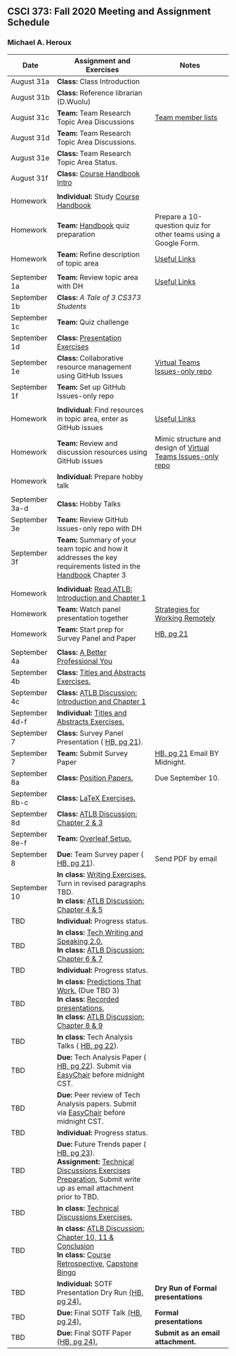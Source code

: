 ## CSCI 373: Fall 2020 Meeting and Assignment Schedule

### Michael A. Heroux



| **Date** | **Assignment and Exercises** | **Notes** |
| ---------- | --- | --- |
| August 31a | **Class:** Class Introduction | |
| August 31b | **Class:** Reference librarian (D.Wuolu) | |
| August 31c | **Team:** Team Research Topic Area Discussions| [Team member lists](https://docs.google.com/spreadsheets/d/17n7Rv4Kre__s4VayH3Vb46qQaxSawD9i5FVujWmMdKA/edit?usp=sharing) |
| August 31d | **Team:** Team Research Topic Area Discussions.| |
| August 31e | **Class:** Team Research Topic Area Status.| |
| August 31f | **Class:** [Course Handbook Intro](./CSCI373CourseHandbookEighteenthEdition.pdf) | |  
| | |
| Homework | **Individual:** Study [Course Handbook](./CSCI373CourseHandbookEighteenthEdition.pdf) | |
| Homework | **Team:** [Handbook](./CSCI373CourseHandbookEighteenthEdition.pdf) quiz preparation | Prepare a 10-question quiz for other teams using a Google Form. |  
| Homework | **Team:** Refine description of topic area | [Useful Links](https://maherou.github.io/Teaching/files/CS373/CS373-Links/)|
| | |
| September 1a | **Team:** Review topic area with DH | [Useful Links](https://maherou.github.io/Teaching/files/CS373/CS373-Links/)|
| September 1b | **Class:**  _A Tale of 3 CS373 Students_ | |
| September 1c | **Team:** Quiz challenge| |
| September 1d | **Class:** [Presentation Exercises](https://collegeville.github.io/Orator/PresentationsThatWork/) |   |
| September 1e | **Class:** Collaborative resource management using GitHub Issues |[Virtual Teams Issues-only repo](https://github.com/Collegeville/VirtualTeams/issues) |
| September 1f | **Team:** Set up GitHub Issues-only repo| |
| | |
| Homework | **Individual:** Find resources in topic area, enter as GitHub issues | [Useful Links](https://maherou.github.io/Teaching/files/CS373/CS373-Links/) |
| Homework | **Team:** Review and discussion resources using GitHub issues | Mimic structure and design of [Virtual Teams Issues-only repo](https://github.com/Collegeville/VirtualTeams/issues) |  
| Homework | **Individual:** Prepare hobby talk | |
| | |
| September 3a-d | **Class:** Hobby Talks| |
| September 3e | **Team:** Review GitHub Issues-only repo with DH| |
| September 3f | **Team:** Summary of your team topic and how it addresses the key requirements listed in the [Handbook](/CSCI373CourseHandbookEighteenthEdition.pdf) Chapter 3| |
| | |
| Homework | **Individual:** [Read ATLB: Introduction and Chapter 1](.ATLB-Discussion) | |
| Homework | **Team:** Watch panel presentation together | [Strategies for Working Remotely](https://www.exascaleproject.org/event/remote/) |  
| Homework | **Team:** Start prep for Survey Panel and Paper | [HB, pg 21](./CSCI373CourseHandbookEighteenthEdition.pdf) |  
| | |
| September 4a | **Class:** [A Better Professional You](./BetterYou.pdf)
| September 4b | **Class:** [Titles and Abstracts Exercises.](https://collegeville.github.io/Scribe/TitlesAndAbstractsThatWork/) | |
| September 4c | **Class:** [ATLB Discussion: Introduction and Chapter 1](.ATLB-Discussion)  |   |
| September 4d-f | **Individual:** [Titles and Abstracts Exercises.](https://collegeville.github.io/Scribe/TitlesAndAbstractsThatWork/) | |
| September 7 | **Class:** Survey Panel Presentation ( [HB, pg 21](./CSCI373CourseHandbookEighteenthEdition.pdf)). | |
| September 7 | **Team:** Submit Survey Paper | [HB, pg 21](./CSCI373CourseHandbookEighteenthEdition.pdf)  Email BY Midnight. | |
| September 8a | **Class:** [Position Papers.](https://collegeville.github.io/Scribe/PositionPapers/) | Due September 10.|
| September 8b-c | **Class:** [LaTeX Exercises.](https://collegeville.github.io/Scribe/UsingLatex/)
| September 8d | **Class:** [ATLB Discussion: Chapter 2 & 3](../ATLB-Discussion)  | |
| September 8e-f | **Team:** [Overleaf Setup.](https://collegeville.github.io/Scribe/UsingLatex/)
| September 8 | **Due:** Team Survey paper ( [HB, pg 21](./CSCI373CourseHandbookEighteenthEdition.pdf)). | Send PDF by email |  |  |
| September 10 | **In class:** [Writing Exercises.](https://collegeville.github.io/Scribe/BetterTechnicalWriting/) Turn in revised paragraphs TBD. <br> **In class:** [ATLB Discussion: Chapter 4 & 5](../ATLB-Discussion)  |   |
| TBD  | **Individual:** Progress status. | |
| TBD  | **In class:** [Tech Writing and Speaking 2.0.](./TechWritingSpeaking2.0.pdf) <br> **In class:** [ATLB Discussion: Chapter 6 & 7](../ATLB-Discussion) |   |
| TBD  | **Individual:** Progress status. | |
| TBD  | **In class:** [Predictions That Work.](https://collegeville.github.io/Scribe/PredictionsThatWork/) (Due TBD 3) <br> **In class:** [Recorded presentations.](https://collegeville.github.io/Orator/RecordedPresentations) <br>  **In class:** [ATLB Discussion: Chapter 8 & 9](../ATLB-Discussion) | |
| TBD | **In class:** Tech Analysis Talks ( [HB, pg 22](./CSCI373CourseHandbookEighteenthEdition.pdf)). |  |
| TBD  |**Due:** Tech Analysis Paper ( [HB, pg 22](./CSCI373CourseHandbookEighteenthEdition.pdf)). Submit via [EasyChair](https://easychair.org/conferences/?conf=spring2020tap) before midnight CST.  | |
| TBD  | **Due:** Peer review of Tech Analysis papers. Submit via [EasyChair](https://easychair.org/conferences/?conf=spring2020tap) before midnight CST. |   |
| TBD  | **Individual:** Progress status.  | |
| TBD  | **Due:** Future Trends paper ( [HB, pg 23](./CSCI373CourseHandbookEighteenthEdition.pdf)). <br> **Assignment:** [Technical Discussions Exercises Preparation.](https://collegeville.github.io/Orator/DiscussionsThatWork/) Submit write up as email attachment prior to TBD.  | |
| TBD |**In class:** [Technical Discussions Exercises.](https://collegeville.github.io/Orator/DiscussionsThatWork/)   | |
| TBD | **In class:** [ATLB Discussion: Chapter 10, 11 & Conclusion](../ATLB-Discussion) <br> **In class:** [Course Retrospective](https://collegeville.github.io/Scribe/Retrospectives/), [Capstone Bingo](../Bingo/Capstone-Bingo) |  |
| TBD | **Individual:** SOTF Presentation Dry Run [(HB, pg 24).](./CSCI373CourseHandbookEighteenthEdition.pdf) | **Dry Run of Formal presentations** |
| TBD | **Due:** Final SOTF Talk [(HB, pg 24).](./CSCI373CourseHandbookEighteenthEdition.pdf) | **Formal presentations** |
| TBD | **Due:** Final SOTF Paper [(HB, pg 24).](./CSCI373CourseHandbookEighteenthEdition.pdf) | **Submit as an email attachment.** |
